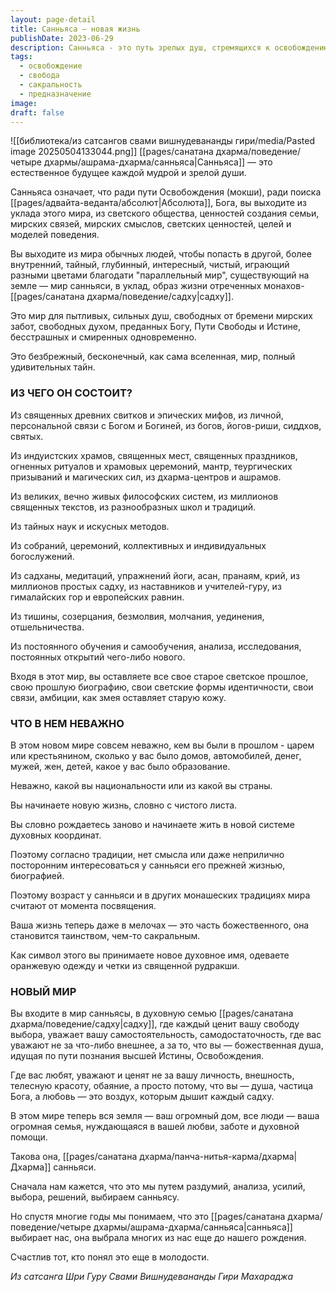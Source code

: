 ```yaml
---
layout: page-detail
title: Санньяса – новая жизнь
publishDate: 2023-06-29
description: Санньяса - это путь зрелых душ, стремящихся к освобождению, выходящих за пределы мирских ценностей ради поиска Абсолюта. В мире санньяси неважно прошлое, статус или национальность - здесь ценится только духовная свобода, самостоятельность и путь к истине. Жизнь становится частью сакрального, а санньяса воспринимается как высший выбор души, ведущий к новой духовной семье и истинной свободе.
tags:
  - освобождение
  - свобода
  - сакральность
  - предназначение
image: 
draft: false
---
```

![[библиотека/из сатсангов свами вишнудевананды гири/media/Pasted image 20250504133044.png]]
 [[pages/санатана дхарма/поведение/четыре дхармы/ашрама-дхарма/санньяса|Санньяса]] — это естественное будущее каждой мудрой и зрелой души.

 Санньяса означает, что ради пути Освобождения (мокши), ради поиска [[pages/адвайта-веданта/абсолют|Абсолюта]], Бога, вы выходите из уклада этого мира, из светского общества, ценностей создания семьи, мирских связей, мирских смыслов, светских ценностей, целей и моделей поведения.

 Вы выходите из мира обычных людей, чтобы попасть в другой, более внутренний, тайный, глубинный, интересный, чистый, играющий разными цветами благодати "параллельный мир", существующий на земле — мир санньяси, в уклад, образ жизни отреченных монахов-[[pages/санатана дхарма/поведение/садху|садху]].

 Это мир для пытливых, сильных душ, свободных от бремени мирских забот, свободных духом, преданных Богу, Пути Свободы и Истине, бесстрашных и смиренных одновременно.

 Это безбрежный, бесконечный, как сама вселенная, мир, полный удивительных тайн.

  
### **ИЗ ЧЕГО ОН СОСТОИТ?** 

 Из священных древних свитков и эпических мифов, из личной, персональной связи с Богом и Богиней, из богов, йогов-риши, сиддхов, святых.

 Из индуистских храмов, священных мест, священных праздников, огненных ритуалов и храмовых церемоний, мантр, теургических призываний и магических сил, из дхарма-центров и ашрамов.

 Из великих, вечно живых философских систем, из миллионов священных текстов, из разнообразных школ и традиций.

 Из тайных наук и искусных методов.

 Из собраний, церемоний, коллективных и индивидуальных богослужений.

 Из садханы, медитаций, упражнений йоги, асан, пранаям, крий, из миллионов простых садху, из наставников и учителей-гуру, из гималайских гор и европейских равнин.

 Из тишины, созерцания, безмолвия, молчания, уединения, отшельничества.

 Из постоянного обучения и самообучения, анализа, исследования, постоянных открытий чего-либо нового.

 Входя в этот мир, вы оставляете все свое старое светское прошлое, свою прошлую биографию, свои светские формы идентичности, свои связи, амбиции, как змея оставляет старую кожу.

  
### **ЧТО В НЕМ НЕВАЖНО** 

 В этом новом мире совсем неважно, кем вы были в прошлом - царем или крестьянином, сколько у вас было домов, автомобилей, денег, мужей, жен, детей, какое у вас было образование.

 Неважно, какой вы национальности или из какой вы страны.

 Вы начинаете новую жизнь, словно с чистого листа.

 Вы словно рождаетесь заново и начинаете жить в новой системе духовных координат.

 Поэтому согласно традиции, нет смысла или даже неприлично посторонним интересоваться у санньяси его прежней жизнью, биографией.

 Поэтому возраст у санньяси и в других монашеских традициях мира считают от момента посвящения.

 Ваша жизнь теперь даже в мелочах — это часть божественного, она становится таинством, чем-то сакральным.

 Как символ этого вы принимаете новое духовное имя, одеваете оранжевую одежду и четки из священной рудракши.

  
### **НОВЫЙ МИР** 

 Вы входите в мир санньясы, в духовную семью [[pages/санатана дхарма/поведение/садху|садху]], где каждый ценит вашу свободу выбора, уважает вашу самостоятельность, самодостаточность, где вас уважают не за что-либо внешнее, а за то, что вы — божественная душа, идущая по пути познания высшей Истины, Освобождения.

 Где вас любят, уважают и ценят не за вашу личность, внешность, телесную красоту, обаяние, а просто потому, что вы — душа, частица Бога, а любовь — это воздух, которым дышит каждый садху.

 В этом мире теперь вся земля — ваш огромный дом, все люди — ваша огромная семья, нуждающаяся в вашей любви, заботе и духовной помощи.

 Такова она, [[pages/санатана дхарма/панча-нитья-карма/дхарма|Дхарма]] санньяси.

 Сначала нам кажется, что это мы путем раздумий, анализа, усилий, выбора, решений, выбираем санньясу.

 Но спустя многие годы мы понимаем, что это [[pages/санатана дхарма/поведение/четыре дхармы/ашрама-дхарма/санньяса|санньяса]] выбирает нас, она выбрала многих из нас еще до нашего рождения.

 Счастлив тот, кто понял это еще в молодости.

*Из сатсанга Шри Гуру Свами Вишнудевананды Гири Махараджа*

  
